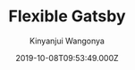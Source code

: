 ---
title: Flexible Gatsby
github: https://github.com/wangonya/flexible-gatsby
demo: https://flexible-gatsby.netlify.app/
author: Kinyanjui Wangonya
ssg:
  - Gatsby
cms:
  - Markdown
date: 2019-10-08T09:53:49.000Z
description: Flexible-Gatsby is a simple and clean theme for Gatsby
draft: true
publish_date: '2019-10-08T09:53:49Z'
update_date: '2023-01-09T08:06:43Z'
github_star: 43
github_fork: 33
---